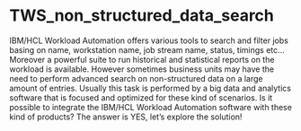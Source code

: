 # TWS_non_structured_data_search
IBM/HCL Workload Automation offers various tools to search and filter jobs basing on name, workstation name, job stream name, status, timings etc...
Moreover a powerful suite to run historical and statistical reports on the workload is available.
However sometimes business units may have the need to perform advanced search on non-structured data on a large amount of entries. Usually this task is performed by a big data and analytics software that is focused and optimized for these kind of scenarios. Is it possible to integrate the IBM/HCL Workload Automation software with these kind of products?
The answer is YES, let’s explore the solution!

